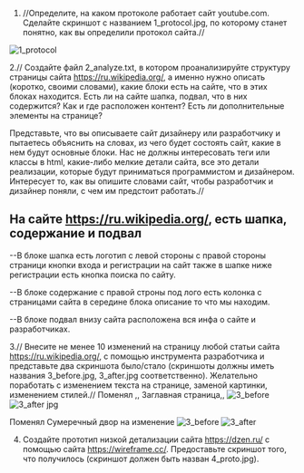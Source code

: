 1. //Определите, на каком протоколе работает сайт youtube.com.
Сделайте скриншот с названием 1_protocol.jpg, по которому станет понятно, как вы определили протокол сайта.//

![1_protocol](https://user-images.githubusercontent.com/39296971/212919807-f0abd8f4-650b-4909-b83a-58aabeaaddf7.jpg)


2.// Создайте файл 2_analyze.txt, в котором проанализируйте структуру страницы сайта https://ru.wikipedia.org/, а именно нужно описать (коротко, своими словами), какие блоки есть на сайте, что в этих блоках находится. Есть ли на сайте шапка, подвал, что в них содержится? Как и где расположен контент? Есть ли дополнительные элементы на странице?

Представьте, что вы описываете сайт дизайнеру или разработчику и пытаетесь объяснить на словах, из чего будет состоять сайт, какие в нем будут основные блоки. Нас не должны интересовать теги или классы в html, какие-либо мелкие детали сайта, все это детали реализации, которые будут приниматься программистом и дизайнером. Интересует то, как вы опишите словами сайт, чтобы разработчик и дизайнер поняли, с чем им предстоит работать.//

На сайте https://ru.wikipedia.org/,   есть шапка, содержание и подвал 
--------------------------------------------------------------------------
--В блоке шапка есть логотип с левой стороны  с правой стороны страници кнопки входа и регистрации на сайт также в шапке ниже регистрации есть кнопка поиска по сайту.

--В блоке содержание с правой строны под лого есть колонка с страницами сайта в середине блока описание то что мы находим.

--В блоке подвал внизу сайта расположена вся инфа о сайте и разработчиках.

3.// Внесите не менее 10 изменений на страницу любой статьи сайта https://ru.wikipedia.org/, с помощью инструмента разработчика и представьте два скриншота было/стало (скриншоты должны иметь названия 3_before.jpg, 3_after.jpg соответственно). Желательно поработать с изменением текста на странице, заменой картинки, изменением стилей.//
Поменял ,, Заглавная страница,,
![3_before](https://user-images.githubusercontent.com/39296971/212950289-bc10acad-c241-45d7-baf4-8ddcbf0dca50.jpg)
![3_after jpg ](https://user-images.githubusercontent.com/39296971/212950419-d0bd0e2a-fdc7-447c-8643-2b41836b2ee9.jpg)

Поменял Сумеречный двор на изменение
![3_before](https://user-images.githubusercontent.com/39296971/212951107-4291f073-1e78-414c-99ac-20127d14cfe2.jpg)
![3_after](https://user-images.githubusercontent.com/39296971/212951178-d550857f-4ed2-4252-97ea-c29188670eaf.jpg)





4. Создайте прототип низкой детализации сайта https://dzen.ru/ с помощью сайта https://wireframe.cc/. Предоставьте скриншот того, что получилось (скриншот должен быть назван 4_proto.jpg).

